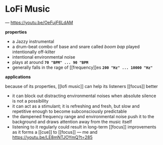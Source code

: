 # LoFi Music

&mdash; <https://youtu.be/OeFujF6LdAM>

**properties**

- a Jazzy instrumental
- a drum-beat combo of base and snare called _boom bap_ played intentionally off-kilter
- intentional environmental noise
- plays at around **`70 "BPM" ... 90 "BPM`**
- generally falls in the rage of [[frequency]]es **`200 "Hz" ... 10000 "Hz"`**

**applications**

because of its properties, [[lofi music]] can help its listeners [[focus]] better

- it can block out distracting environmental noises when absolute silence is not a possibility
- it can act as a stimulant; it is refreshing and fresh, but slow and repetitive enough to become subconsciously predictable
- the dampened frequency range and environmental noise push it to the background and draws attention away from the music itself
- listening to it regularly could result in long-term [[focus]] improvements as it forms a [[cue]] to [[focus]] &mdash; me and <https://youtu.be/LE8mNTJOYmQ?t=285>
